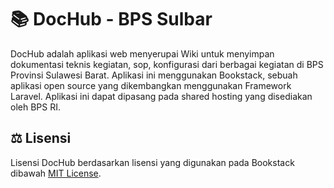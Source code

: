 # 📚 DocHub - BPS Sulbar

DocHub adalah aplikasi web menyerupai Wiki untuk menyimpan dokumentasi teknis kegiatan, sop, konfigurasi dari berbagai kegiatan di BPS Provinsi Sulawesi Barat.
Aplikasi ini menggunakan Bookstack, sebuah aplikasi open source yang dikembangkan menggunakan Framework Laravel.
Aplikasi ini dapat dipasang pada shared hosting yang disediakan oleh BPS RI.

## ⚖️ Lisensi

Lisensi DocHub berdasarkan lisensi yang digunakan pada Bookstack dibawah [MIT License](https://github.com/BookStackApp/BookStack/blob/development/LICENSE).